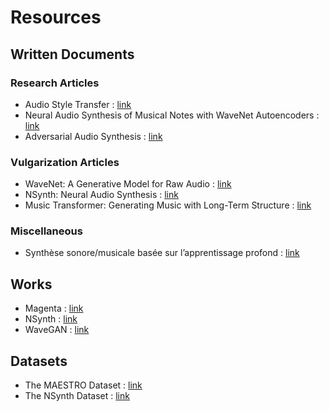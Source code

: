 # Resources

## Written Documents

### Research Articles

- Audio Style Transfer : [link](https://www.researchgate.net/publication/320754682 "Audio Style Transfer")
- Neural Audio Synthesis of Musical Notes with WaveNet Autoencoders : [link](https://arxiv.org/abs/1704.01279 "Neural Audio Synthesis of Musical Notes")
- Adversarial Audio Synthesis : [link](https://arxiv.org/abs/1802.04208 "Adversarial Audio Synthesis")

### Vulgarization Articles

- WaveNet: A Generative Model for Raw Audio : [link](https://deepmind.com/blog/wavenet-generative-model-raw-audio/ "WaveNet")
- NSynth: Neural Audio Synthesis : [link](https://magenta.tensorflow.org/nsynth "NSynth")
- Music Transformer: Generating Music with Long-Term Structure : [link](https://magenta.tensorflow.org/music-transformer "Music Transformer")

### Miscellaneous

- Synthèse sonore/musicale basée sur l’apprentissage profond : [link](http://dept-info.labri.fr/~hanna/Stages/rapport-de-stage.pdf "Synthèse sonore par apprentissage profond")

## Works

- Magenta : [link](https://github.com/tensorflow/magenta "Magenta")
- NSynth : [link](https://github.com/tensorflow/magenta/tree/master/magenta/models/nsynth "NSynth")
- WaveGAN : [link](https://github.com/chrisdonahue/wavegan "WaveGan")

## Datasets

- The MAESTRO Dataset : [link](https://magenta.tensorflow.org/datasets/maestro "MAESTRO")
- The NSynth Dataset : [link](https://magenta.tensorflow.org/datasets/nsynth "NSynth")